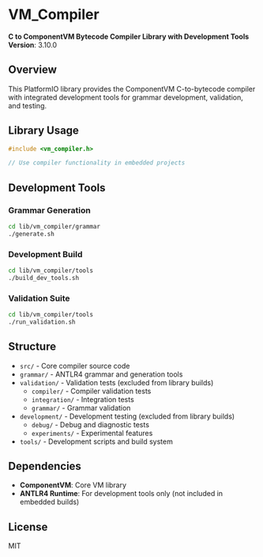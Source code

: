 # VM_Compiler

**C to ComponentVM Bytecode Compiler Library with Development Tools**  
**Version**: 3.10.0

## Overview

This PlatformIO library provides the ComponentVM C-to-bytecode compiler with integrated development tools for grammar development, validation, and testing.

## Library Usage

```cpp
#include <vm_compiler.h>

// Use compiler functionality in embedded projects
```

## Development Tools

### Grammar Generation
```bash
cd lib/vm_compiler/grammar
./generate.sh
```

### Development Build
```bash
cd lib/vm_compiler/tools
./build_dev_tools.sh
```

### Validation Suite
```bash
cd lib/vm_compiler/tools
./run_validation.sh
```

## Structure

- `src/` - Core compiler source code
- `grammar/` - ANTLR4 grammar and generation tools
- `validation/` - Validation tests (excluded from library builds)
  - `compiler/` - Compiler validation tests
  - `integration/` - Integration tests
  - `grammar/` - Grammar validation
- `development/` - Development testing (excluded from library builds)
  - `debug/` - Debug and diagnostic tests
  - `experiments/` - Experimental features
- `tools/` - Development scripts and build system

## Dependencies

- **ComponentVM**: Core VM library
- **ANTLR4 Runtime**: For development tools only (not included in embedded builds)

## License

MIT